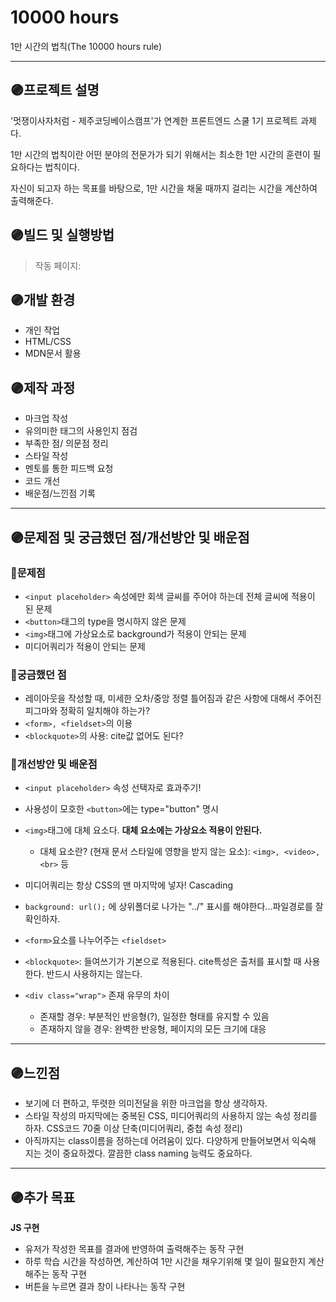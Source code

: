 # 10000 hours
1만 시간의 법칙(The 10000 hours rule)

---

## 🟣프로젝트 설명
'멋쟁이사자처럼 - 제주코딩베이스캠프'가 연계한 프론트엔드 스쿨 1기 프로젝트 과제다.

1만 시간의 법칙이란 어떤 분야의 전문가가 되기 위해서는 최소한 1만 시간의 훈련이 필요하다는 법칙이다.

자신이 되고자 하는 목표를 바탕으로, 1만 시간을 채울 때까지 걸리는 시간을 계산하여 출력해준다.

## 🟣빌드 및 실행방법
> 작동 페이지: 

## 🟣개발 환경
- 개인 작업
- HTML/CSS
- MDN문서 활용

## 🟣제작 과정
- 마크업 작성
- 유의미한 태그의 사용인지 점검
- 부족한 점/ 의문점 정리
- 스타일 작성
- 멘토를 통한 피드백 요청
- 코드 개선
- 배운점/느낀점 기록

---

## 🟣문제점 및 궁금했던 점/개선방안 및 배운점
### 👾문제점
- `<input placeholder>` 속성에만 회색 글씨를 주어야 하는데 전체 글씨에 적용이 된 문제
- `<button>`태그의 type을 명시하지 않은 문제
- `<img>`태그에 가상요소로 background가 적용이 안되는 문제
- 미디어쿼리가 적용이 안되는 문제

### 👾궁금했던 점
-  레이아웃을 작성할 때, 미세한 오차/중앙 정렬 틀어짐과 같은 사항에 대해서 주어진 피그마와 정확히 일치해야 하는가?
- `<form>, <fieldset>`의 이용
- `<blockquote>`의 사용: cite값 없어도 된다?

### 👾개선방안 및 배운점
- `<input placeholder>` 속성 선택자로 효과주기!
- 사용성이 모호한 `<button>`에는 type="button" 명시
- `<img>`태그에 대체 요소다. **대체 요소에는 가상요소 적용이 안된다.**
  - 대체 요소란? (현재 문서 스타일에 영향을 받지 않는 요소): `<img>, <video>, <br>` 등

- 미디어쿼리는 항상 CSS의 맨 마지막에 넣자! Cascading
- `background: url();` 에 상위폴더로 나가는 "../" 표시를 해야한다...파일경로를 잘 확인하자.
- `<form>`요소를 나누어주는 `<fieldset>`
- `<blockquote>`: 들여쓰기가 기본으로 적용된다. cite특성은 출처를 표시할 때 사용한다. 반드시 사용하지는 않는다.
- `<div class="wrap">` 존재 유무의 차이
  - 존재할 경우: 부분적인 반응형(?), 일정한 형태를 유지할 수 있음
  - 존재하지 않을 경우: 완벽한 반응형, 페이지의 모든 크기에 대응

---

## 🟣느낀점
- 보기에 더 편하고, 뚜렷한 의미전달을 위한 마크업을 항상 생각하자.
- 스타일 작성의 마지막에는 중복된 CSS, 미디어쿼리의 사용하지 않는 속성 정리를 하자. CSS코드 70줄 이상 단축(미디어쿼리, 중첩 속성 정리)
- 아직까지는 class이름을 정하는데 어려움이 있다. 다양하게 만들어보면서 익숙해 지는 것이 중요하겠다. 깔끔한 class naming 능력도 중요하다.

---

## 🟣추가 목표
**JS 구현**
- 유저가 작성한 목표를 결과에 반영하여 출력해주는 동작 구현
- 하루 학습 시간을 작성하면, 계산하여 1만 시간을 채우기위해 몇 일이 필요한지 계산해주는 동작 구현
- 버튼을 누르면 결과 창이 나타나는 동작 구현
